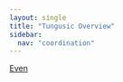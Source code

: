 ```yaml
---
layout: single
title: "Tungusic Overview"
sidebar:
  nav: "coordination"
---
```



[Even](multivaluation/coordination/cfiles/even.pdf)